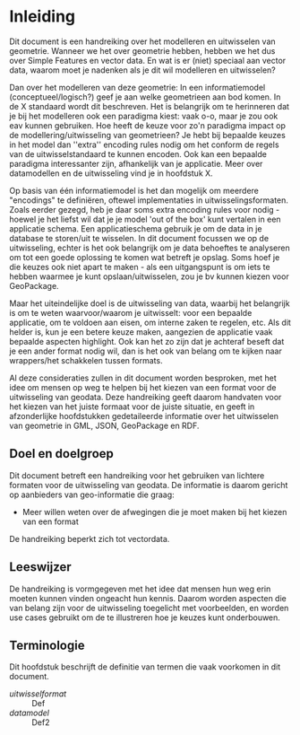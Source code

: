 
# Inleiding
Dit document is een handreiking over het modelleren en uitwisselen van geometrie. Wanneer we het over geometrie hebben, hebben we het dus over Simple Features en vector data. En wat is er (niet) speciaal aan vector data, waarom moet je nadenken als je dit wil modelleren en uitwisselen?

Dan over het modelleren van deze geometrie: In een informatiemodel (conceptueel/logisch?) geef je aan welke geometrieen aan bod komen. In de X standaard wordt dit beschreven. Het is belangrijk om te herinneren dat je bij het modelleren ook een paradigma kiest: vaak o-o, maar je zou ook eav kunnen gebruiken. Hoe heeft de keuze voor zo'n paradigma impact op de modellering/uitwisseling van geometrieen? Je hebt bij bepaalde keuzes in het model dan ''extra'' encoding rules nodig om het conform de regels van de uitwisselstandaard te kunnen encoden. Ook kan een bepaalde paradigma interessanter zijn, afhankelijk van je applicatie. Meer over datamodellen en de uitwisseling vind je in hoofdstuk X.

Op basis van één informatiemodel is het dan mogelijk om meerdere "encodings" te definiëren, oftewel implementaties in uitwisselingsformaten. Zoals eerder gezegd, heb je daar soms extra encoding rules voor nodig - hoewel je het liefst wil dat je je model 'out of the box' kunt vertalen in een applicatie schema. Een applicatieschema gebruik je om de data in je database te storen/uit te wisselen. In dit document focussen we op de uitwisseling, echter is het ook belangrijk om je data behoeftes te analyseren om tot een goede oplossing te komen wat betreft je opslag. Soms hoef je die keuzes ook niet apart te maken - als een uitgangspunt is om iets te hebben waarmee je kunt opslaan/uitwisselen, zou je bv kunnen kiezen voor GeoPackage. 

Maar het uiteindelijke doel is de uitwisseling van data, waarbij het belangrijk is om te weten waarvoor/waarom je uitwisselt: voor een bepaalde applicatie, om te voldoen aan eisen, om interne zaken te regelen, etc. Als dit helder is, kun je een betere keuze maken, aangezien de applicatie vaak bepaalde aspecten highlight. Ook kan het zo zijn dat je achteraf beseft dat je een ander format nodig wil, dan is het ook van belang om te kijken naar wrappers/het schakkelen tussen formats.

Al deze consideraties zullen in dit document worden besproken, met het idee om mensen op weg te helpen bij het kiezen van een format voor de uitwisseling van geodata. Deze handreiking geeft daarom handvaten voor het kiezen van het juiste formaat voor de juiste situatie, en geeft in afzonderlijke hoofdstukken gedetaileerde informatie over het uitwisselen van geometrie in GML, JSON, GeoPackage en RDF.

## Doel en doelgroep
Dit document betreft een handreiking voor het gebruiken van lichtere formaten voor de uitwisseling van geodata. De informatie is daarom gericht op aanbieders van geo-informatie die graag:

- Meer willen weten over de afwegingen die je moet maken bij het kiezen van een format


De handreiking beperkt zich tot vectordata.

## Leeswijzer
De handreiking is vormgegeven met het idee dat mensen hun weg erin moeten kunnen vinden ongeacht hun kennis. Daarom worden aspecten die van belang zijn voor de uitwisseling toegelicht met voorbeelden, en worden use cases gebruikt om de te illustreren hoe je keuzes kunt onderbouwen. 

## Terminologie

Dit hoofdstuk beschrijft de definitie van termen die vaak voorkomen in dit document. 

<dl class="termenlijst" data-sort>
  <dt><dfn data-cite="#uitwisselformat" class="preserve">uitwisselformat</dfn></dt>
    <dd>
    Def
    </dd>
  <dt><dfn data-cite="#datamodel" class="preserve">datamodel</dfn></dt>
    <dd>
    Def2
    </dd>    